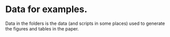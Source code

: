 # Data for examples.

Data in the folders is the data (and scripts in some places) used to generate the figures and tables in the paper.
